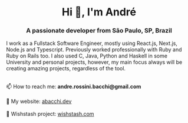 <h1 align="center">Hi 👋, I'm André</h1>
<h3 align="center">A passionate developer from São Paulo, SP, Brazil</h3>

I work as a Fullstack Software Engineer, mostly using React.js, Next.js, Node.js and Typescript. Previously worked professionally with Ruby and Ruby on Rails too. I also used C, Java, Python and Haskell in some University and personal projects, however, my main focus always will be creating amazing projects, regardless of the tool.

<br/>
📫 How to reach me: <strong>andre.rossini.bacchi@gmail.com</strong>
<br/>
<br/>
🔗 My website: <a href="abacchi.dev">abacchi.dev</a>
<br/>
<br/>
🔗 Wishstash project: <a href="wishstash.com">wishstash.com</a>
<br/>
